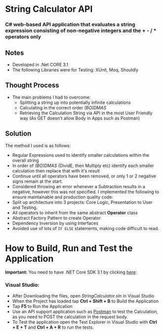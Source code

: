 # String Calculator API
###  C# web-based API application that evaluates a string expression consisting of non-negative integers and the + - / * operators only

## Notes
 * Developed in .Net CORE 3.1
 * The following Libraries were for Testing: XUnit, Moq, Shouldly
 
## Thought Process
 * The main problems I had to overcome:
   * Splitting a string up into potentially infinite calculations
   * Calculating in the correct order *(BO)DMAS*
   * Retrieving the Calculation String via API in the most User Friendly way (As GET doesn't allow Body in Apps such as Postman)

## Solution
The method I used is as follows:
 * Regular Expressions used to identify smaller calculations within the overall string
 * In order of *(BO)DMAS* (DividE, then Multiply etc) identify each smaller calculation then replace that with it's result
 * Continue until all operators have been removed, or only 1 or 2 negative signs remain at the start.
 * Considered throwing an error whenever a Subtraction results in a negative, however this was not specified.
I implemented the following to ensure maintainable and production quality code:
 * Split up architecture into 3 projects: Core Logic, Presentation to User and Testing.
 * All operators to inherit from the same abstract **Operator** class
 * Abstract Factory Pattern to create Operator
 * Dependency Inversion by using Interfaces
 * Avoided use of lots of `IF ELSE` statements, making code difficult to read.

# How to Build, Run and Test the Application

**Important:** You need to have .NET Core SDK 3.1 by clicking [here](https://dotnet.microsoft.com/download/dotnet-core, ".Net Core SDKs"):

### Visual Studio:

 * After Downloading the files, open *StringCalculator.sln* in Visual Studio
 * When the Project has loaded tap **Ctrl + Shift + B** to Build the Application
 * Tap **F5** to Run the Application
 * Use an API support application such as [Postman](https://www.getpostman.com) to test the Calculation, as you need to POST the calculation in the request body.
 * To Test the application open the Test Explorer in Visual Studio with **Ctrl + E + T** and **Ctrl + A + R** to run the tests.
